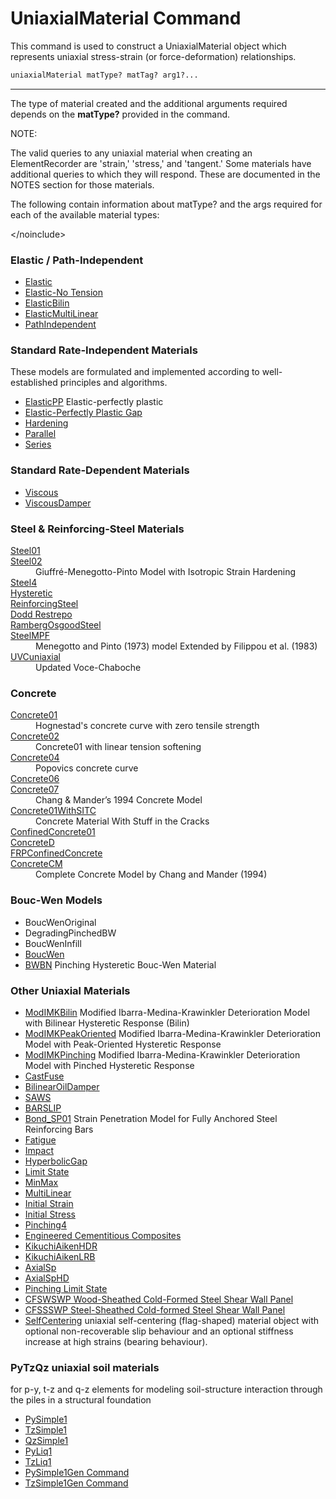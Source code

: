 # UniaxialMaterial Command

This command is used to construct a UniaxialMaterial
object which represents uniaxial stress-strain (or force-deformation)
relationships.

```tcl
uniaxialMaterial matType? matTag? arg1?...
```

<hr />

<p>The type of material created and the additional arguments required
depends on the <strong>matType?</strong> provided in the command.</p>
<p>NOTE:</p>
<p>The valid queries to any uniaxial material when creating an
ElementRecorder are 'strain,' 'stress,' and 'tangent.' Some materials
have additional queries to which they will respond. These are documented
in the NOTES section for those materials.</p>
<p>The following contain information about matType? and the args
required for each of the available material types:</p>
<p>&lt;/noinclude&gt;</p>

### Elastic / Path-Independent
<ul>
<li><a href="Elastic_Uniaxial_Material"
>Elastic</a></li>
<li><a href="Elastic-No_Tension_Material"
>Elastic-No Tension</a></li>
<li><a href="ElasticBilin_Material">ElasticBilin</a></li>
<li><a href="ElasticMultiLinear_Material">ElasticMultiLinear</a></li>
<li><a href="PathIndependent_Material">PathIndependent</a></li>
</ul>

### Standard Rate-Independent Materials

These models are formulated and implemented according to well-established
principles and algorithms.

<ul>
<li><a href="ElasticPP"
>ElasticPP</a>
Elastic-perfectly plastic
</li>

<li><a href="Elastic-Perfectly_Plastic_Gap_Material"
>Elastic-Perfectly Plastic Gap</a></li>

<li><a href="Hardening_Material">Hardening</a></li>

<li><a href="Parallel_Material">Parallel</a></li>

<li><a href="Series_Material">Series</a></li>

</ul>

### Standard Rate-Dependent Materials

<ul>
<li><a href="Viscous_Material">Viscous</a></li>
<li><a href="ViscousDamper_Material">ViscousDamper
</a></li>
</ul>


### Steel &amp; Reinforcing-Steel Materials

<dl>
<dt><a href="Steel01">Steel01</a></dt>
<dt><a href="Steel02">Steel02</a></dt>
   <dd>Giuffré-Menegotto-Pinto Model with Isotropic Strain Hardening</dd>

<dt><a href="Steel4">Steel4</a></dt>
   <dd></dd>
<dt><a href="Hysteretic_Material">Hysteretic</a></dt>
   <dd></dd>
<dt><a href="Reinforcing_Steel_Material">ReinforcingSteel</a></dt>
   <dd></dd>
<dt><a href="DoddRestrepo">Dodd Restrepo</a></dt>
   <dd></dd>
<dt><a href="RambergOsgoodSteel">RambergOsgoodSteel</a></dt>
   <dd></dd>

<dt><a href="SteelMPF">SteelMPF</a></dt>
   <dd>Menegotto and Pinto (1973) model Extended by Filippou et al. (1983)</dd>

<dt><a href="UVCuniaxial_(Updated_Voce-Chaboche)">UVCuniaxial</a></dt>
   <dd>Updated Voce-Chaboche</dd>
</dl>


### Concrete

<dl>
<dt><a href="Concrete01">Concrete01</a></dt>
  <dd>Hognestad's concrete curve with zero tensile strength</dd>

<dt><a href="Concrete02">Concrete02</a></dt>
  <dd>Concrete01 with linear tension softening</dd>

<dt><a href="Concrete04">Concrete04</a></dt>
  <dd>Popovics concrete curve</dd>

<dt><a href="Concrete06_Material">Concrete06</a></dt>
  <dd>
  </dd>

<dt><a href="Concrete07">Concrete07</a></dt>
  <dd>Chang &amp; Mander’s 1994 Concrete Model</dd>

<dt><a href="Concrete01WithSITC">Concrete01WithSITC</a></dt>
  <dd>Concrete Material With Stuff in the Cracks</dd>

<dt><a href="ConfinedConcrete01">ConfinedConcrete01</a></dt>
  <dd>
  </dd>

<dt><a href="ConcreteD">ConcreteD</a></dt>
  <dd>
  </dd>

<dt><a href="FRPConfinedConcrete">FRPConfinedConcrete</a></dt>
  <dd>
  </dd>

<dt><a href="ConcreteCM">ConcreteCM</a></dt>
  <dd>Complete Concrete Model by Chang and Mander (1994)</dd>

</dl>

### Bouc-Wen Models

<ul>
<li>BoucWenOriginal</li>
<li>DegradingPinchedBW</li>
<li>BoucWenInfill</li>

<li><a href="BoucWen_Material">BoucWen</a></li>

<li><a href="BWBN_Material">BWBN</a> Pinching Hysteretic Bouc-Wen Material</li>
</ul>

### Other Uniaxial Materials

<ul>
<li><a
href="ModIMKBilin/">ModIMKBilin</a>
Modified Ibarra-Medina-Krawinkler Deterioration Model with Bilinear Hysteretic Response (Bilin)
</li>

<li><a
href="ModIMKPeakOriented/">ModIMKPeakOriented</a>
Modified Ibarra-Medina-Krawinkler Deterioration Model with Peak-Oriented Hysteretic Response
</li>

<li><a href="ModIMKPinching">ModIMKPinching</a>
Modified Ibarra-Medina-Krawinkler Deterioration Model with Pinched Hysteretic Response
</li>

<li><a href="CastFuse_Material">CastFuse
</a></li>
<li><a href="BilinearOilDamper_Material"
>BilinearOilDamper</a></li>

<li><a href="SAWS_Material">SAWS</a></li>
<li><a href="BARSLIP_Material">BARSLIP</a></li>

<li><a href="Bond_SP01">Bond_SP01</a>
Strain Penetration Model for Fully Anchored Steel Reinforcing Bars
</li>

<li><a href="Fatigue_Material">Fatigue</a></li>
<li><a href="Impact_Material">Impact</a></li>
<li><a href="Hyperbolic_Gap_Material">HyperbolicGap</a></li>
<li><a href="Limit_State_Material">Limit State</a></li>
<li><a href="MinMax_Material">MinMax</a></li>
<li><a href="MultiLinear_Material">MultiLinear</a></li>
<li><a href="Initial_Strain_Material">Initial Strain</a></li>
<li><a href="Initial_Stress_Material">Initial Stress</a></li>
<li><a href="Pinching4_Material">Pinching4</a></li>
<li><a href="Engineered_Cementitious_Composites_Material">Engineered Cementitious Composites</a></li>



<li><a href="KikuchiAikenHDR_Material">KikuchiAikenHDR</a></li>
<li><a href="KikuchiAikenLRB_Material">KikuchiAikenLRB</a></li>
<li><a href="AxialSp_Material">AxialSp</a></li>
<li><a href="AxialSpHD_Material">AxialSpHD</a></li>
<li><a href="Pinching_Limit_State_Material">Pinching Limit State</a></li>
<li><a href="CFSWSWP"> CFSWSWP Wood-Sheathed Cold-Formed Steel Shear Wall Panel</a></li>
<li><a href="CFSSSWP"> CFSSSWP Steel-Sheathed Cold-formed Steel Shear Wall Panel</a></li>

<li><a href="SelfCentering_Material">SelfCentering</a> uniaxial self-centering (flag-shaped) material object with optional non-recoverable slip behaviour and an optional stiffness increase at high strains (bearing behaviour).</li>
</ul>

### PyTzQz uniaxial soil materials 

for p-y, t-z and q-z elements for modeling soil-structure interaction through the piles in a structural foundation
<ul>
  <li><a href="PySimple1">PySimple1</a></li>
  <li><a href="TzSimple1">TzSimple1</a></li>
  <li><a href="QzSimple1">QzSimple1</a></li>
  <li><a href="PyLiq1">PyLiq1</a></li>
  <li><a href="TzLiq1">TzLiq1</a></li>
  <li><a
    href="http://opensees.berkeley.edu/OpenSees/manuals/usermanual/1257.htm">PySimple1Gen Command</a></li>
  <li><a
    href="http://opensees.berkeley.edu/OpenSees/manuals/usermanual/1261.htm">TzSimple1Gen Command</a></li>
</ul>


